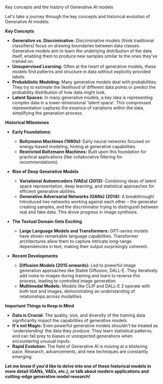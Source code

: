 Key concepts and the history of Generative AI models

Let's take a journey through the key concepts and historical evolution of Generative AI models:

**Key Concepts**

* **Generative vs. Discriminative:** Discriminative models (think traditional classifiers) focus on drawing boundaries between data classes. Generative models aim to learn the underlying distribution of the data itself, enabling them to produce new samples similar to the ones they've trained on.
* **Unsupervised Learning:** Often at the heart of generative models, these models find patterns and structure in data without explicitly provided labels.
* **Probabilistic Modeling:**  Many generative models deal with probabilities. They try to estimate the likelihood of different data points or predict the probability distribution of how data might look.
* **Latent Spaces:** In many generative models, a key idea is representing complex data in a lower-dimensional 'latent space'. This compressed representation captures the essence of variations within the data, simplifying the generation process.

**Historical Milestones**

* **Early Foundations:**
   * **Boltzmann Machines (1980s):** Early neural networks focused on energy-based modeling, hinting at generative capabilities.
   * **Restricted Boltzmann Machines:** Built upon this foundation for practical applications (like collaborative filtering for recommendations).

* **Rise of Deep Generative Models**
    * **Variational Autoencoders (VAEs) (2013):**  Combining ideas of latent space representation, deep learning, and  statistical approaches for efficient generative abilities. 
    * **Generative Adversarial Networks (GANs) (2014):** A breakthrough! Introduced  two networks working against each other – the generator creating samples, and the discriminator trying to distinguish between real and fake data. This drove progress in image synthesis.

* **The Textual Domain Gets Exciting**
    * **Large Language Models and Transformers:** GPT-series models have shown remarkable language capabilities. Transformer architectures allow them to capture intricate long-range dependencies in text, making their output surprisingly coherent.

* **Recent Developments**
    * **Diffusion Models (2015 onwards):** Led to powerful image generation approaches like Stable Diffusion, DALL-E. They iteratively add noise to images during training and learn to reverse this process, leading to controlled image generation.
    * **Multimodal Models:** Models like CLIP and DALL-E 2  operate with both text and images, demonstrating an understanding of relationships across modalities.

**Important Things to Keep in Mind**

* **Data is Crucial:**  The quality, size, and diversity of the training data significantly impact the capabilities of generative models.
* **It's not Magic:** Even powerful generative models shouldn't be treated as 'understanding' the data they produce. They learn statistical patterns, and can fall prey to biases or unexpected generations when encountering unusual inputs.
* **Rapid Evolution:** The field of Generative AI is moving at a blistering pace.  Research, advancements, and new techniques are constantly emerging.

**Let me know if you'd like to delve into one of these historical models in more detail (GANs, VAEs, etc.), or talk about modern applications and cutting-edge generative model research!** 
